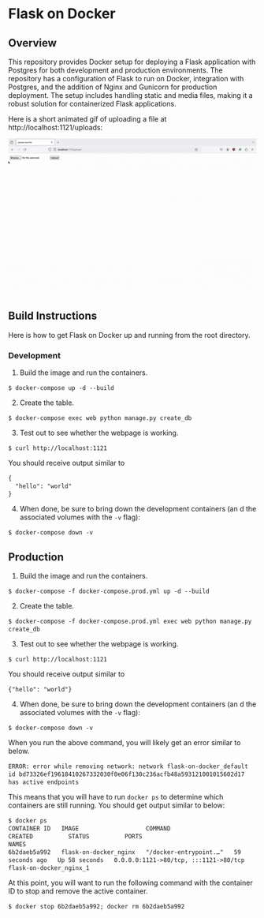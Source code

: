 # Flask on Docker

## Overview
This repository provides Docker setup for deploying a Flask application with Postgres for both development and production environments. The repository has a configuration of Flask to run on Docker, integration with Postgres, and the addition of Nginx and Gunicorn for production deployment. The setup includes handling static and media files, making it a robust solution for containerized Flask applications.

Here is a short animated gif of uploading a file at http://localhost:1121/uploads:

![Animated GIF](ezgif-8-42fefedb1c.gif)

## Build Instructions

Here is how to get Flask on Docker up and running from the root directory.

### Development

1. Build the image and run the containers.
```
$ docker-compose up -d --build
```
2. Create the table.
```
$ docker-compose exec web python manage.py create_db
```
3. Test out to see whether the webpage is working.
```
$ curl http://localhost:1121
```
You should receive output similar to
```
{
  "hello": "world"
}
```
4. When done, be sure to bring down the development containers (an    d the associated volumes with the `-v` flag):
```
$ docker-compose down -v
```

## Production

1. Build the image and run the containers.
```
$ docker-compose -f docker-compose.prod.yml up -d --build
```
2. Create the table.
```
$ docker-compose -f docker-compose.prod.yml exec web python manage.py create_db
```
3. Test out to see whether the webpage is working.
```
$ curl http://localhost:1121
```
You should receive output similar to
```
{"hello": "world"}
```
4. When done, be sure to bring down the development containers (an    d the associated volumes with the `-v` flag):
```
$ docker-compose down -v
```
When you run the above command, you will likely get an error similar to below.
```
ERROR: error while removing network: network flask-on-docker_default id bd73326ef19618410267332030f0e06f130c236acfb48a593121001015602d17 has active endpoints
```
This means that you will have to run `docker ps` to determine which containers are still running. You should get output similar to below:
```
$ docker ps
CONTAINER ID   IMAGE                   COMMAND                  CREATED          STATUS          PORTS                                   NAMES
6b2daeb5a992   flask-on-docker_nginx   "/docker-entrypoint.…"   59 seconds ago   Up 58 seconds   0.0.0.0:1121->80/tcp, :::1121->80/tcp   flask-on-docker_nginx_1
```
At this point, you will want to run the following command with the container ID to stop and remove the active container.
```
$ docker stop 6b2daeb5a992; docker rm 6b2daeb5a992
```

